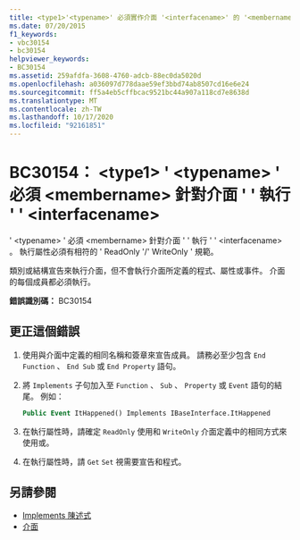 ```yaml
---
title: <type1>'<typename>' 必須實作介面 '<interfacename>' 的 '<membername>
ms.date: 07/20/2015
f1_keywords:
- vbc30154
- bc30154
helpviewer_keywords:
- BC30154
ms.assetid: 259afdfa-3608-4760-adcb-88ec0da5020d
ms.openlocfilehash: a036097d778daae59ef3bbd74ab8507cd16e6e24
ms.sourcegitcommit: ff5a4eb5cffbcac9521bc44a907a118cd7e8638d
ms.translationtype: MT
ms.contentlocale: zh-TW
ms.lasthandoff: 10/17/2020
ms.locfileid: "92161851"
---
```

# <a name="bc30154-type1typename-must-implement-membername-for-interface-interfacename"></a>BC30154： \<type1> ' \<typename> ' 必須 \<membername> 針對介面 ' ' 執行 ' ' \<interfacename>

' \<typename> ' 必須 \<membername> 針對介面 ' ' 執行 ' ' \<interfacename> 。 執行屬性必須有相符的 ' ReadOnly '/' WriteOnly ' 規範。

 類別或結構宣告來執行介面，但不會執行介面所定義的程式、屬性或事件。 介面的每個成員都必須執行。

 **錯誤識別碼：** BC30154

## <a name="to-correct-this-error"></a>更正這個錯誤

1. 使用與介面中定義的相同名稱和簽章來宣告成員。 請務必至少包含 `End Function` 、 `End Sub` 或 `End Property` 語句。

2. 將 `Implements` 子句加入至 `Function` 、 `Sub` 、 `Property` 或 `Event` 語句的結尾。 例如：

    ```vb
    Public Event ItHappened() Implements IBaseInterface.ItHappened
    ```

3. 在執行屬性時，請確定 `ReadOnly` 使用和 `WriteOnly` 介面定義中的相同方式來使用或。

4. 在執行屬性時，請 `Get` `Set` 視需要宣告和程式。

## <a name="see-also"></a>另請參閱

- [Implements 陳述式](../statements/implements-statement.md)
- [介面](../../programming-guide/language-features/interfaces/index.md)
